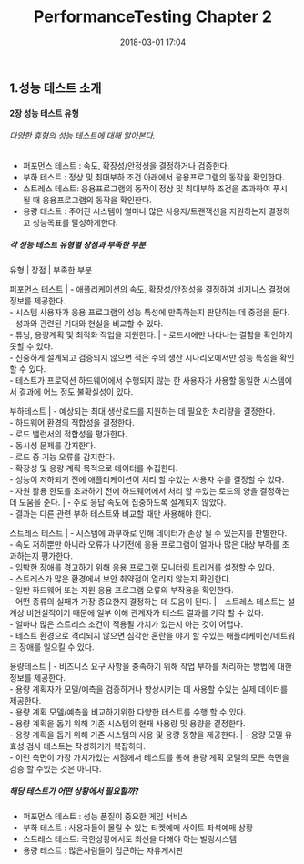 ﻿---
layout: post
title:  "PerformanceTesting Chapter 2"
date:   2018-03-01 17:04
---
## 1.성능 테스트 소개

#### 2장 성능 테스트 유형
###### 다양한 휴형의 성능 테스트에 대해 알아본다.
- 퍼포먼스 테스트 : 속도, 확장성/안정성을 결정하거나 검증한다.
- 부하 테스트 : 정상 및 최대부하 조건 아래에서 응용프로그램의 동작을 확인한다.
- 스트레스 테스트: 응용프로그램의 동작이 정상 및 최대부하 조건을 초과하여 푸시 될 때 응용프로그램의 동작을 확인한다.
- 용량 테스트 : 주어진 시스템이 얼마나 많은 사용자/트랜잭션을 지원하는지 결정하고 성능목표를 달성하게한다.

##### 각 성능 테스트 유형별 장점과 부족한 부분

유형 | 장점 | 부족한 부분

퍼포먼스 테스트 | - 애플리케이션의 속도, 확장성/안정성을 결정하여 비지니스 결정에 정보를 제공한다.<br>- 시스템 사용자가 응용 프로그램의 성능 특성에 만족하는지 판단하는 데 중점을 둔다.<br>- 성과와 관련된 기대와 현실을 비교할 수 있다.<br>- 튜닝, 용량계획 및 최적화 작업을 지원한다. | - 로드시에만 나타나는 결함을 확인하지 못할 수 있다.<br>- 신중하게 설계되고 검증되지 않으면 적은 수의 생산 시나리오에서만 성능 특성을 확인할 수 있다.<br>- 테스트가 프로덕션 하드웨어에서 수행되지 않는 한 사용자가 사용할 동일한 시스템에서 결과에 어느 정도 불확실성이 있다.

부하테스트 | - 예상되는 최대 생산로드를 지원하는 데 필요한 처리량을 결정한다.<br>- 하드웨어 환경의 적합성을 결정한다.<br>- 로드 밸런서의 적합성을 평가한다.<br>- 동시성 문제를 감지한다.<br>- 로드 중 기능 오류를 감지한다.<br>- 확장성 및 용량 계획 목적으로 데이터를 수집한다.<br>- 성능이 저하되기 전에 애플리케이션이 처리 할 수있는 사용자 수를 결정할 수 있다.<br>- 자원 활용 한도를 초과하기 전에 하드웨어에서 처리 할 수있는 로드의 양을 결정하는 데 도움을 준다. | - 주로 응답 속도에 집중하도록 설계되지 않았다.<br>- 결과는 다른 관련 부하 테스트와 비교할 때만 사용해야 한다.

스트레스 테스트 | - 시스템에 과부하로 인해 데이터가 손상 될 수 있는지를 판별한다.<br>- 속도 저하뿐만 아니라 오류가 나기전에 응용 프로그램이 얼마나 많은 대상 부하를 초과하는지 평가한다.<br>- 임박한 장애를 경고하기 위해 응용 프로그램 모니터링 트리거를 설정할 수 있다.<br>- 스트레스가 많은 환경에서 보안 취약점이 열리지 않는지 확인한다.<br>- 일반 하드웨어 또는 지원 응용 프로그램 오류의 부작용을 확인한다.<br>- 어떤 종류의 실패가 가장 중요한지 결정하는 데 도움이 된다. | - 스트레스 테스트는 설계상 비현실적이기 때문에 일부 이해 관계자가 테스트 결과를 기각 할 수 있다.<br>- 얼마나 많은 스트레스 조건이 적용될 가치가 있는지 아는 것이 어렵다.<br>- 테스트 환경으로 격리되지 않으면 심각한 혼란을 야기 할 수있는 애플리케이션/네트워크 장애를 일으킬 수 있다.

용량테스트 | - 비즈니스 요구 사항을 충족하기 위해 작업 부하를 처리하는 방법에 대한 정보를 제공한다.  <br>- 용량 계획자가 모델/예측을 검증하거나 향상시키는 데 사용할 수있는 실제 데이터를 제공한다.<br>- 용량 계획 모델/예측을 비교하기위한 다양한 테스트를 수행 할 수 있다.<br>- 용량 계획을 돕기 위해 기존 시스템의 현재 사용량 및 용량을 결정한다.<br>- 용량 계획을 돕기 위해 기존 시스템의 사용 및 용량 동향을 제공한다. | - 용량 모델 유효성 검사 테스트는 작성하기가 복잡하다.<br>- 이런 측면이 가장 가치가있는 시점에서 테스트를 통해 용량 계획 모델의 모든 측면을 검증 할 수있는 것은 아니다.


#####  해당 테스트가 어떤 상황에서 필요할까?
- 퍼포먼스 테스트 : 성능 품질이 중요한 게임 서비스
- 부하 테스트 : 사용자들이 몰릴 수 있는 티켓예매 사이트 좌석예매 상황
- 스트레스 테스트: 극한상황에서도 최선을 다해야 하는 빌링시스템
- 용량 테스트 : 많은사람들이 접근하는 자유게시판